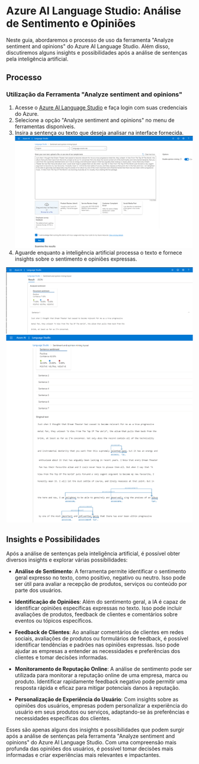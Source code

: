 # Azure AI Language Studio: Análise de Sentimento e Opiniões

Neste guia, abordaremos o processo de uso da ferramenta "Analyze sentiment and opinions" do Azure AI Language Studio. Além disso, discutiremos alguns insights e possibilidades após a análise de sentenças pela inteligência artificial.

## Processo

### Utilização da Ferramenta "Analyze sentiment and opinions"
1. Acesse o [Azure AI Language Studio](https://azure.microsoft.com/en-us/services/cognitive-services/language-understanding-ai/) e faça login com suas credenciais do Azure.
2. Selecione a opção "Analyze sentiment and opinions" no menu de ferramentas disponíveis.
3. Insira a sentença ou texto que deseja analisar na interface fornecida.
![text input](./outputs/text-input.png?raw=true "Text Input")
4. Aguarde enquanto a inteligência artificial processa o texto e fornece insights sobre o sentimento e opiniões expressas.

![document sentiment](./outputs/document-sentiment.png?raw=true "Document Sentiment")
![sentence sentiment](./outputs/sentence-sentiment.png?raw=true "Sentence Sentiment")

## Insights e Possibilidades

Após a análise de sentenças pela inteligência artificial, é possível obter diversos insights e explorar várias possibilidades:

- **Análise de Sentimento**: A ferramenta permite identificar o sentimento geral expresso no texto, como positivo, negativo ou neutro. Isso pode ser útil para avaliar a recepção de produtos, serviços ou conteúdo por parte dos usuários.

- **Identificação de Opiniões**: Além do sentimento geral, a IA é capaz de identificar opiniões específicas expressas no texto. Isso pode incluir avaliações de produtos, feedback de clientes e comentários sobre eventos ou tópicos específicos.

- **Feedback de Clientes**: Ao analisar comentários de clientes em redes sociais, avaliações de produtos ou formulários de feedback, é possível identificar tendências e padrões nas opiniões expressas. Isso pode ajudar as empresas a entender as necessidades e preferências dos clientes e tomar decisões informadas.

- **Monitoramento de Reputação Online**: A análise de sentimento pode ser utilizada para monitorar a reputação online de uma empresa, marca ou produto. Identificar rapidamente feedback negativo pode permitir uma resposta rápida e eficaz para mitigar potenciais danos à reputação.

- **Personalização de Experiência do Usuário**: Com insights sobre as opiniões dos usuários, empresas podem personalizar a experiência do usuário em seus produtos ou serviços, adaptando-se às preferências e necessidades específicas dos clientes.

Esses são apenas alguns dos insights e possibilidades que podem surgir após a análise de sentenças pela ferramenta "Analyze sentiment and opinions" do Azure AI Language Studio. Com uma compreensão mais profunda das opiniões dos usuários, é possível tomar decisões mais informadas e criar experiências mais relevantes e impactantes.